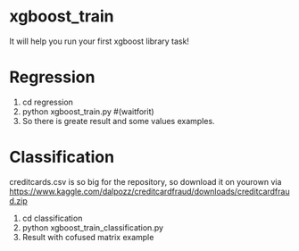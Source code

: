 # xgboost_train
It will help you run your first xgboost library task!

# Regression
1) cd regression
2) python xgboost_train.py #(waitforit)
3) So there is greate result and some values examples.

# Classification
creditcards.csv is so big for the repository, so download it on yourown via https://www.kaggle.com/dalpozz/creditcardfraud/downloads/creditcardfraud.zip

1) cd classification
2) python xgboost_train_classification.py
3) Result with cofused matrix example

